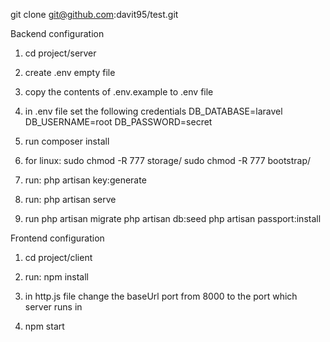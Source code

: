 
git clone git@github.com:davit95/test.git

Backend configuration

1) cd project/server

2) create .env empty file 

3) copy the contents of .env.example to .env file

4) in .env file set the following credentials
	DB_DATABASE=laravel
	DB_USERNAME=root
	DB_PASSWORD=secret

5) run composer install

6) for linux: 
	sudo chmod -R 777 storage/
	sudo chmod -R 777 bootstrap/

7) run:
	php artisan key:generate

8) run:
	php artisan serve

9) run
	php artisan migrate
	php artisan db:seed
	php artisan passport:install

Frontend configuration

1) cd project/client

2) run:
	npm install

3) in http.js file change the baseUrl port from 8000 to the port which server runs in

4) npm start